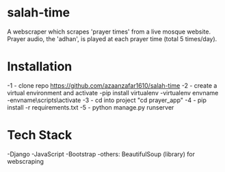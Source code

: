 # salah-time
A webscraper which scrapes 'prayer times' from a live mosque website. 
Prayer audio, the 'adhan', is played at each prayer time (total 5 times/day). 

# Installation
-1 - clone repo https://github.com/azaanzafar1610/salah-time
-2 - create a virtual environment and activate
  -pip install virtualenv
  -virtualenv envname
  -envname\scripts\activate
-3 - cd into project "cd prayer_app"
-4 - pip install -r requirements.txt
-5 - python manage.py runserver

# Tech Stack
-Django
-JavaScript
-Bootstrap
-others: BeautifulSoup (library) for webscraping

